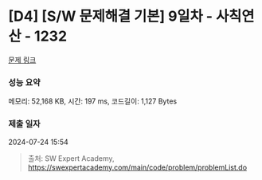 # [D4] [S/W 문제해결 기본] 9일차 - 사칙연산 - 1232 

[문제 링크](https://swexpertacademy.com/main/code/problem/problemDetail.do?contestProbId=AV141J8KAIcCFAYD) 

### 성능 요약

메모리: 52,168 KB, 시간: 197 ms, 코드길이: 1,127 Bytes

### 제출 일자

2024-07-24 15:54



> 출처: SW Expert Academy, https://swexpertacademy.com/main/code/problem/problemList.do
